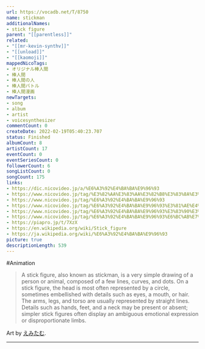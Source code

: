 ```yaml
---
url: https://vocadb.net/T/8750
name: stickman
additionalNames: 
- stick figure
parent: "[[parentless]]"
related:
- "[[mr-kevin-synthv]]"
- "[[unload]]"
- "[[kaomoji]]"
mappedNicoTags:
- オリジナル棒人間
- 棒人間
- 棒人間の人
- 棒人間バトル
- 棒人間漫画
newTargets:
- song
- album
- artist
- voicesynthesizer
commentCount: 0
createDate: 2022-02-19T05:40:23.707
status: Finished
albumCount: 8
artistCount: 17
eventCount: 0
eventSeriesCount: 0
followerCount: 6
songListCount: 0
songCount: 175
links: 
- https://dic.nicovideo.jp/a/%E6%A3%92%E4%BA%BA%E9%96%93
- https://www.nicovideo.jp/tag/%E3%82%AA%E3%83%AA%E3%82%B8%E3%83%8A%E3%83%AB%E6%A3%92%E4%BA%BA%E9%96%93
- https://www.nicovideo.jp/tag/%E6%A3%92%E4%BA%BA%E9%96%93
- https://www.nicovideo.jp/tag/%E6%A3%92%E4%BA%BA%E9%96%93%E3%81%AE%E4%BA%BA
- https://www.nicovideo.jp/tag/%E6%A3%92%E4%BA%BA%E9%96%93%E3%83%90%E3%83%88%E3%83%AB
- https://www.nicovideo.jp/tag/%E6%A3%92%E4%BA%BA%E9%96%93%E6%BC%AB%E7%94%BB
- https://piapro.jp/t/7XzX
- https://en.wikipedia.org/wiki/Stick_figure
- https://ja.wikipedia.org/wiki/%E6%A3%92%E4%BA%BA%E9%96%93
picture: true
descriptionLength: 539
---
```


#Animation

>A stick figure, also known as stickman, is a very simple drawing of a person or animal, composed of a few lines, curves, and dots. On a stick figure, the head is most often represented by a circle, sometimes embellished with details such as eyes, a mouth, or hair.
The arms, legs, and torso are usually represented by straight lines.
Details such as hands, feet, and a neck may be present or absent; simpler stick figures often display an ambiguous emotional expression or disproportionate limbs.

Art by [えみたむ](https://piapro.jp/emitam).

---

